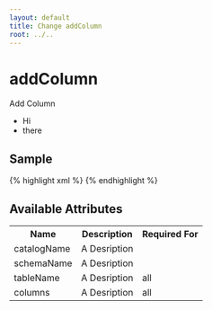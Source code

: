 ```yaml
---
layout: default
title: Change addColumn
root: ../..
---
```


# addColumn #

Add Column

* Hi
* there

## Sample ##

{% highlight xml %}
<addColumn catalogName="A String" schemaName="A String" tableName="A String"></addColumn>
{% endhighlight %}

## Available Attributes ##

<table>
<tr><th>Name</th><th>Description</th><th>Required For</th></tr>
<tr><td>catalogName</td><td>A Desription</td><td></td></tr>
<tr><td>schemaName</td><td>A Desription</td><td></td></tr>
<tr><td>tableName</td><td>A Desription</td><td>all</td></tr>
<tr><td>columns</td><td>A Desription</td><td>all</td></tr>
</table>
